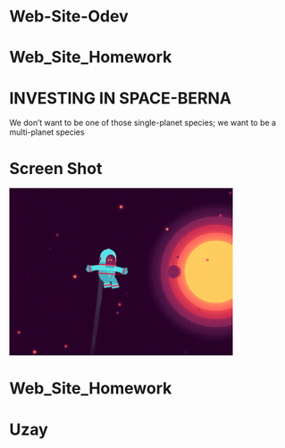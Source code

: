 # Web-Site-Odev
# Web_Site_Homework
<h1>INVESTING IN SPACE-BERNA</h1>

We don’t want to be one of those single-planet species; we want to be a multi-planet species

<h1>Screen Shot</h1>

![](giphy.gif)

# Web_Site_Homework
# Uzay
